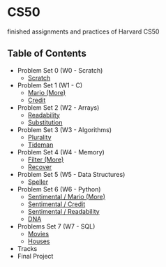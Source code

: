 # CS50
finished assignments and practices of Harvard CS50

## Table of Contents
* Problem Set 0 (W0 - Scratch)
  - [Scratch](https://github.com/JeremyJi10/CS50/blob/master/PenaltyKicks.sb3)
* Problem Set 1 (W1 - C)
  - [Mario (More)](https://github.com/JeremyJi10/CS50/blob/master/mario.c)
  - [Credit](https://github.com/JeremyJi10/CS50/blob/master/credit.c)
* Problem Set 2 (W2 - Arrays)
  - [Readability](https://github.com/JeremyJi10/CS50/blob/master/readability.c)
  - [Substitution](https://github.com/JeremyJi10/CS50/blob/master/substitution.c)
* Problem Set 3 (W3 - Algorithms)
  - [Plurality](https://github.com/JeremyJi10/CS50/blob/master/plurality.c)
  - [Tideman](https://github.com/JeremyJi10/CS50/blob/master/tideman.c)
* Problem Set 4 (W4 - Memory)
  - [Filter (More)](https://github.com/JeremyJi10/CS50/tree/master/filter)
  - [Recover](https://github.com/JeremyJi10/CS50/tree/master/recover)
* Problem Set 5 (W5 - Data Structures)
  - [Speller](https://github.com/JeremyJi10/CS50/tree/master/speller)
* Problem Set 6 (W6 - Python)
  - [Sentimental / Mario (More)](https://github.com/JeremyJi10/CS50/blob/master/mario.py)
  - [Sentimental / Credit](https://github.com/JeremyJi10/CS50/blob/master/credit.py)
  - [Sentimental / Readability](https://github.com/JeremyJi10/CS50/blob/master/readability.py)
  - [DNA](https://github.com/JeremyJi10/CS50/tree/master/DNA)
* Problems Set 7 (W7 - SQL)
  - [Movies](https://github.com/JeremyJi10/CS50/tree/master/pset7/movies)
  - [Houses](https://github.com/JeremyJi10/CS50/tree/master/pset7/houses)
* Tracks
* Final Project
